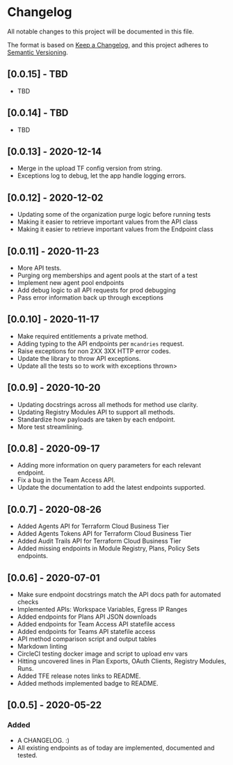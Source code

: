 # Changelog

All notable changes to this project will be documented in this file.

The format is based on [Keep a Changelog](https://keepachangelog.com/en/1.0.0/),
and this project adheres to [Semantic Versioning](https://semver.org/spec/v2.0.0.html).

## [0.0.15] - TBD

- TBD

## [0.0.14] - TBD

- TBD

## [0.0.13] - 2020-12-14

- Merge in the upload TF config version from string.
- Exceptions log to debug, let the app handle logging errors.

## [0.0.12] - 2020-12-02

- Updating some of the organization purge logic before running tests
- Making it easier to retrieve important values from the API class
- Making it easier to retrieve important values from the Endpoint class

## [0.0.11] - 2020-11-23

- More API tests.
- Purging org memberships and agent pools at the start of a test
- Implement new agent pool endpoints
- Add debug logic to all API requests for prod debugging
- Pass error information back up through exceptions

## [0.0.10] - 2020-11-17

- Make required entitlements a private method.
- Adding typing to the API endpoints per `mcandries` request.
- Raise exceptions for non 2XX 3XX HTTP error codes.
- Update the library to throw API exceptions.
- Update all the tests so to work with exceptions thrown>

## [0.0.9] - 2020-10-20

- Updating docstrings across all methods for method use clarity.
- Updating Registry Modules API to support all methods.
- Standardize how payloads are taken by each endpoint.
- More test streamlining.

## [0.0.8] - 2020-09-17

- Adding more information on query parameters for each relevant endpoint.
- Fix a bug in the Team Access API.
- Update the documentation to add the latest endpoints supported.

## [0.0.7] - 2020-08-26

- Added Agents API for Terraform Cloud Business Tier
- Added Agents Tokens API for Terraform Cloud Business Tier
- Added Audit Trails API for Terraform Cloud Business Tier
- Added missing endpoints in Module Registry, Plans, Policy Sets endpoints.

## [0.0.6] - 2020-07-01

- Make sure endpoint docstrings match the API docs path for automated checks
- Implemented APIs: Workspace Variables, Egress IP Ranges
- Added endpoints for Plans API JSON downloads
- Added endpoints for Team Access API statefile access
- Added endpoints for Teams API statefile access
- API method comparison script and output tables
- Markdown linting
- CircleCI testing docker image and script to upload env vars
- Hitting uncovered lines in Plan Exports, OAuth Clients, Registry Modules, Runs.
- Added TFE release notes links to README.
- Added methods implemented badge to README.

## [0.0.5] - 2020-05-22

### Added

- A CHANGELOG. :)
- All existing endpoints as of today are implemented, documented and tested.
